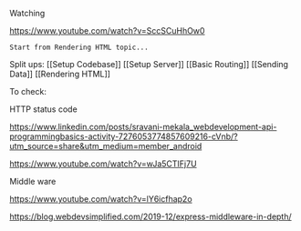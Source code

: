 



Watching

https://www.youtube.com/watch?v=SccSCuHhOw0

	Start from Rendering HTML topic... 


Split ups:
[[Setup Codebase]]
[[Setup Server]]
[[Basic Routing]]
[[Sending Data]]
[[Rendering HTML]]

To check:

HTTP status code

https://www.linkedin.com/posts/sravani-mekala_webdevelopment-api-programmingbasics-activity-7276053774857609216-cVnb/?utm_source=share&utm_medium=member_android


https://www.youtube.com/watch?v=wJa5CTIFj7U


Middle ware

https://www.youtube.com/watch?v=lY6icfhap2o

https://blog.webdevsimplified.com/2019-12/express-middleware-in-depth/





